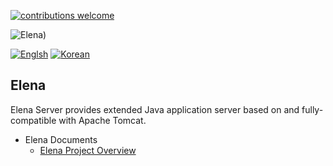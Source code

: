 [![contributions welcome](https://img.shields.io/badge/contributions-welcome-brightgreen.svg?style=flat)](https://github.com/opdc/Elena/issues)


![Elena](./elena-logo.png|width=100))

[![Englsh](https://img.shields.io/badge/language-English-orange.svg)](README.md) [![Korean](https://img.shields.io/badge/language-Korean-blue.svg)](README_kr.md)

## Elena
Elena Server provides extended Java application server based on and fully-compatible with Apache Tomcat.

 - Elena Documents
   - [Elena Project Overview](https://gitpitch.com/opdc/Elena)
